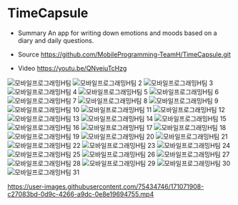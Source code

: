 # TimeCapsule
* Summary
  An app for writing down emotions and moods based on a diary and daily questions.

* Source
  <https://github.com/MobileProgramming-TeamH/TimeCapsule.git>

* Video
  <https://youtu.be/QNveiuTcHzg>


![모바일프로그래밍H팀](https://user-images.githubusercontent.com/75434746/171072524-33325cf2-4186-4c0c-b7be-a63253a00554.jpeg)
![모바일프로그래밍H팀 2](https://user-images.githubusercontent.com/75434746/171072698-d13fd58a-14b1-4b7b-9590-6b9899e39d8a.jpeg)
![모바일프로그래밍H팀 3](https://user-images.githubusercontent.com/75434746/171072701-059e1540-d0c0-4024-8e75-bed20c7580ff.jpeg)
![모바일프로그래밍H팀 4](https://user-images.githubusercontent.com/75434746/171072669-aa71c348-2314-46db-9db7-a1bb12ac36bb.jpeg)
![모바일프로그래밍H팀 5](https://user-images.githubusercontent.com/75434746/171072673-d8a0eb85-a825-46be-84fe-8d7f85486f4b.jpeg)
![모바일프로그래밍H팀 6](https://user-images.githubusercontent.com/75434746/171072676-28e5f409-90cf-477b-af7b-962fb6b202b2.jpeg)
![모바일프로그래밍H팀 7](https://user-images.githubusercontent.com/75434746/171072678-6082c6b5-e29c-4d72-8826-92a8b906403b.jpeg)
![모바일프로그래밍H팀 8](https://user-images.githubusercontent.com/75434746/171072682-e2560f27-8354-41db-8d78-5fbdea812a1d.jpeg)
![모바일프로그래밍H팀 9](https://user-images.githubusercontent.com/75434746/171072683-54e2ee72-c579-445f-9e77-0839b43e332b.jpeg)
![모바일프로그래밍H팀 10](https://user-images.githubusercontent.com/75434746/171072686-b7bd5976-0a2a-4122-ac61-8a589593c1da.jpeg)
![모바일프로그래밍H팀 11](https://user-images.githubusercontent.com/75434746/171072691-b39e8fb4-3926-4523-9d2e-941ef997b817.jpeg)
![모바일프로그래밍H팀 12](https://user-images.githubusercontent.com/75434746/171072692-488234e9-2181-4bc4-95e7-68d35e4faac8.jpeg)
![모바일프로그래밍H팀 13](https://user-images.githubusercontent.com/75434746/171072693-ad8f0fe6-6ebc-434a-8107-309d530f284a.jpeg)
![모바일프로그래밍H팀 14](https://user-images.githubusercontent.com/75434746/171072694-4516a702-d1c5-44fc-b5fb-2c6085961d33.jpeg)
![모바일프로그래밍H팀 15](https://user-images.githubusercontent.com/75434746/171072696-bb65abb3-5ed5-4a41-ad52-15e622dea1fe.jpeg)
![모바일프로그래밍H팀 16](https://user-images.githubusercontent.com/75434746/171072704-c182c9ba-4277-484f-acdc-ed7584ceb38f.jpeg)
![모바일프로그래밍H팀 17](https://user-images.githubusercontent.com/75434746/171072709-47eb8e3a-662d-4448-ad6f-703349fc012e.jpeg)
![모바일프로그래밍H팀 18](https://user-images.githubusercontent.com/75434746/171072711-69f6cc09-91bc-461d-9c1d-4200c5b366d3.jpeg)
![모바일프로그래밍H팀 19](https://user-images.githubusercontent.com/75434746/171072713-d4c2b792-a7ad-441f-9d75-a51f8b42b0d0.jpeg)
![모바일프로그래밍H팀 20](https://user-images.githubusercontent.com/75434746/171072714-ff3d6f7b-08a3-44e0-a18f-8cefd1b26562.jpeg)
![모바일프로그래밍H팀 21](https://user-images.githubusercontent.com/75434746/171072717-986af94c-808a-4d1d-91b9-8f2db130b00e.jpeg)
![모바일프로그래밍H팀 22](https://user-images.githubusercontent.com/75434746/171072719-6d017e05-cd08-44d1-a6fd-d31ddad4c696.jpeg)
![모바일프로그래밍H팀 23](https://user-images.githubusercontent.com/75434746/171072722-705da980-8898-4f8c-8757-501f26db9aa4.jpeg)
![모바일프로그래밍H팀 24](https://user-images.githubusercontent.com/75434746/171072725-95e383ce-6e7a-43b0-b68b-457e9f9602dd.jpeg)
![모바일프로그래밍H팀 25](https://user-images.githubusercontent.com/75434746/171072728-bb144568-5eda-481f-8cb6-65652ed4df1d.jpeg)
![모바일프로그래밍H팀 26](https://user-images.githubusercontent.com/75434746/171072742-57c7ee75-3153-437d-a155-1016556f1129.jpeg)
![모바일프로그래밍H팀 27](https://user-images.githubusercontent.com/75434746/171072729-ca99a39c-03de-457e-a3a6-8c151f7bb069.jpeg)
![모바일프로그래밍H팀 28](https://user-images.githubusercontent.com/75434746/171072732-5132e93c-ae79-4aa0-9c33-4b673592025f.jpeg)
![모바일프로그래밍H팀 29](https://user-images.githubusercontent.com/75434746/171072734-9800d735-a0df-4cad-abc0-2d2ea30e7fa3.jpeg)
![모바일프로그래밍H팀 30](https://user-images.githubusercontent.com/75434746/171072737-36156c59-67be-4301-8790-652cfa214e12.jpeg)
![모바일프로그래밍H팀 31](https://user-images.githubusercontent.com/75434746/171072739-7ea97a07-4934-46a9-811c-c836ffbce4a9.jpeg)




https://user-images.githubusercontent.com/75434746/171071908-c27083bd-0d9c-4266-a9dc-0e8e19694755.mp4

